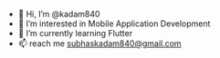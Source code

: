 - 👋 Hi, I’m @kadam840
- 👀 I’m interested in Mobile Application Development
- 🌱 I’m currently learning Flutter
- 📫 reach me subhaskadam840@gmail.com 

<!---
kadam840/kadam840 is a ✨ special ✨ repository because its `README.md` (this file) appears on your GitHub profile.
You can click the Preview link to take a look at your changes.
--->
